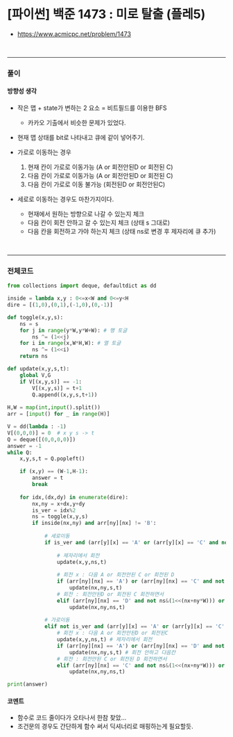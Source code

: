 # **\[파이썬\] 백준 1473 : 미로 탈출 (플레5)**
* https://www.acmicpc.net/problem/1473
<br>


---

### **풀이**

#### **방향성 생각**
* 작은 맵 + state가 변하는 2 요소 = 비트필드를 이용한 BFS
  * 카카오 기출에서 비슷한 문제가 있었다.

* 현재 맵 상태를 bit로 나타내고 큐에 같이 넣어주기.

* 가로로 이동하는 경우
  1. 현재 칸이 가로로 이동가능 (A or 회전안된D or 회전된 C)
  2. 다음 칸이 가로로 이동가능 (A or 회전안된D or 회전된 C)
  3. 다음 칸이 가로로 이동 불가능 (회전된D or 회전안된C)

*  세로로 이동하는 경우도 마찬가지이다.
   *  현재에서 원하는 방향으로 나갈 수 있는지 체크
   *  다음 칸이 회전 안하고 갈 수 있는지 체크 (상태 s 그대로)
   *  다음 칸을 회전하고 가야 하는지 체크 (상태 ns로 변경 후 제자리에 큐 추가)
<br>

---

### **전체코드**
```python
from collections import deque, defaultdict as dd

inside = lambda x,y : 0<=x<W and 0<=y<H
dire = [(1,0),(0,1),(-1,0),(0,-1)]

def toggle(x,y,s):
    ns = s
    for j in range(y*W,y*W+W): # 행 토글
        ns ^= (1<<j)
    for i in range(x,W*H,W): # 열 토글
        ns ^= (1<<i)
    return ns

def update(x,y,s,t):
    global V,G
    if V[(x,y,s)] == -1:
        V[(x,y,s)] = t+1
        Q.append((x,y,s,t+1))
        
H,W = map(int,input().split())
arr = [input() for _ in range(H)]

V = dd(lambda : -1)
V[(0,0,0)] = 0  # x y s -> t
Q = deque([(0,0,0,0)])
answer = -1
while Q:
    x,y,s,t = Q.popleft()

    if (x,y) == (W-1,H-1):
        answer = t
        break
    
    for idx,(dx,dy) in enumerate(dire):
        nx,ny = x+dx,y+dy
        is_ver = idx%2
        ns = toggle(x,y,s)
        if inside(nx,ny) and arr[ny][nx] != 'B':
        
            # 세로이동
            if is_ver and (arr[y][x] == 'A' or (arr[y][x] == 'C' and not s&(1<<(x+y*W))) or (arr[y][x] == 'D' and s&(1<<(x+y*W)))):
                
                # 제자리에서 회전
                update(x,y,ns,t)
                
                # 회전 x : 다음 A or 회전안된 C or 회전된 D
                if (arr[ny][nx] == 'A') or (arr[ny][nx] == 'C' and not s&(1<<(nx+ny*W))) or (arr[ny][nx] == 'D' and s&(1<<(nx+ny*W))):
                    update(nx,ny,s,t)
                # 회전 : 회전안된D or 회전된 C 회전하면서
                elif (arr[ny][nx] == 'D' and not ns&(1<<(nx+ny*W))) or (arr[ny][nx] == 'C' and ns&(1<<(nx+ny*W))):
                    update(nx,ny,ns,t)
            
            # 가로이동
            elif not is_ver and (arr[y][x] == 'A' or (arr[y][x] == 'C' and s&(1<<(x+y*W))) or (arr[y][x] == 'D' and not s&(1<<(x+y*W)))):
                # 회전 x : 다음 A or 회전안된D or 회전된C
                update(x,y,ns,t) # 제자리에서 회전
                if (arr[ny][nx] == 'A') or (arr[ny][nx] == 'D' and not s&(1<<(nx+ny*W))) or (arr[ny][nx] == 'C' and s&(1<<(nx+ny*W))):
                    update(nx,ny,s,t) # 회전 안하고 다음칸
                # 회전 : 회전안된 C or 회전된 D 회전하면서
                elif (arr[ny][nx] == 'C' and not ns&(1<<(nx+ny*W))) or (arr[ny][nx] == 'D' and ns&(1<<(nx+ny*W))):
                    update(nx,ny,ns,t)

print(answer)
```

#### **코멘트**

* 함수로 코드 줄이다가 오타나서 한참 찾았...
* 조건문의 경우도 간단하게 함수 써서 딕셔너리로 매핑하는게 필요할듯.